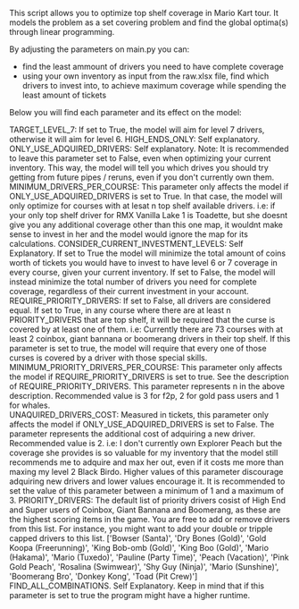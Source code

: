 This script allows you to optimize top shelf coverage in Mario Kart tour. It models the problem as a set covering problem and find the global optima(s) through linear programming.

By adjusting the parameters on main.py you can:

* find the least ammount of drivers you need to have complete coverage 
* using your own inventory as input from the raw.xlsx file, find which drivers to invest into, to achieve maximum coverage while spending the least amount of tickets

Below you will find each parameter and its effect on the model:

TARGET_LEVEL_7: If set to True, the model will aim for level 7 drivers, otherwise it will aim for level 6.
HIGH_ENDS_ONLY: Self explanatory.
ONLY_USE_ADQUIRED_DRIVERS: Self explanatory. Note: It is recommended to leave this parameter set to False, even when optimizing your current inventory. This way, the model will tell you which drives you should try getting from future pipes / reruns, even if you don't currently own them.
MINIMUM_DRIVERS_PER_COURSE: This parameter only affects the model if ONLY_USE_ADQUIRED_DRIVERS is set to True. In that case, the model will only optimize for courses with at lesat n top shelf available drivers. i.e: if your only top shelf driver for RMX Vanilla Lake 1 is Toadette, but she doesnt give you any additional coverage other than this one map, it wouldnt make sense to invest in her and the model would ignore the map for its calculations. 
CONSIDER_CURRENT_INVESTMENT_LEVELS: Self Explanatory. If set to True the model will minimize the total amount of coins worth of tickets you would have to invest to have level 6 or 7 coverage in every course, given your current inventory. If set to False, the model will instead minimize the total number of drivers you need for complete coverage, regardless of their current investment in your account. 
REQUIRE_PRIORITY_DRIVERS: If set to False, all drivers are considered equal. If set to True, in any course where there are at least n PRIORITY_DRIVERS that are top shelf, it will be required that the curse is covered by at least one of them. i.e: Currently there are 73 courses with at least 2 coinbox, giant bannana or boomerang drivers in their top shelf. If this parameter is set to true, the model will require that every one of those curses is covered by a driver with those special skills.
MINIMUM_PRIORITY_DRIVERS_PER_COURSE: This parameter only affects the model if REQUIRE_PRIORITY_DRIVERS is set to true. See the description of REQUIRE_PRIORITY_DRIVERS. This parameter represents n in the above description. Recommended value is 3 for f2p, 2 for gold pass users and 1 for whales.  
UNAQUIRED_DRIVERS_COST: Measured in tickets, this parameter only affects the model if ONLY_USE_ADQUIRED_DRIVERS is set to False. The parameter represents the additional cost of adquiring a new driver. Recommended value is 2. i.e: I don't currently own Explorer Peach but the coverage she provides is so valuable for my inventory that the model still recommends me to adquire and max her out, even if it costs me more than maxing my level 2 Black Birdo. Higher values of this parameter discourage adquiring new drivers and lower values encourage it. It is recommended to set the value of this parameter between a minimum of 1 and a maximum of 3.
PRIORITY_DRIVERS: The default list of priority drivers cosist of High End and Super users of Coinbox, Giant Bannana and Boomerang, as these are the highest scoring items in the game. You are free to add or remove drivers from this list. For instance, you might want to add your double or tripple capped drivers to this list. 
['Bowser (Santa)', 'Dry Bones (Gold)', 
'Gold Koopa (Freerunning)', 'King Bob-omb (Gold)', 'King Boo (Gold)',
'Mario (Hakama)', 'Mario (Tuxedo)', 'Pauline (Party Time)',
'Peach (Vacation)', 'Pink Gold Peach', 'Rosalina (Swimwear)',
'Shy Guy (Ninja)', 'Mario (Sunshine)', 
'Boomerang Bro', 'Donkey Kong', 'Toad (Pit Crew)']
FIND_ALL_COMBINATIONS. Self Explanatory. Keep in mind that if this parameter is set to true the program might have a higher runtime.

